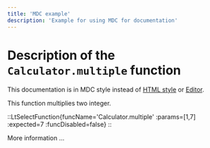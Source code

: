 ```yaml
---
title: 'MDC example'
description: 'Example for using MDC for documentation'
---
```


# Description of the `Calculator.multiple` function

This documentation is in MDC style instead of [HTML style](/docu) or [Editor](/editor).

This function multiplies two integer.

::LtSelectFunction{funcName='Calculator.multiple' :params=[1,7] :expected=7 :funcDisabled=false}
::  

More information ...
